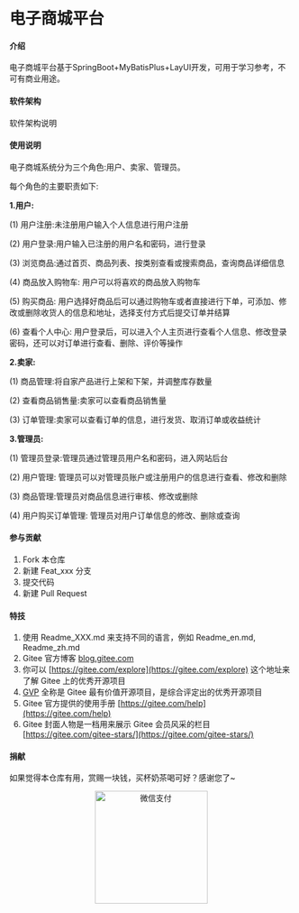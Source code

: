 # 电子商城平台

#### 介绍
电子商城平台基于SpringBoot+MyBatisPlus+LayUI开发，可用于学习参考，不可有商业用途。

#### 软件架构
软件架构说明


#### 使用说明

电子商城系统分为三个角色:用户、卖家、管理员。

每个角色的主要职责如下:

 **1.用户:** 

(1) 用户注册:未注册用户输入个人信息进行用户注册

(2) 用户登录:用户输入已注册的用户名和密码，进行登录

(3) 浏览商品:通过首页、商品列表、按类别查看或搜索商品，查询商品详细信息

(4) 商品放入购物车: 用户可以将喜欢的商品放入购物车

(5) 购买商品: 用户选择好商品后可以通过购物车或者直接进行下单，可添加、修改或删除收货人的信息和地址，选择支付方式后提交订单并结算

(6) 查看个人中心: 用户登录后，可以进入个人主页进行查看个人信息、修改登录密码，还可以对订单进行查看、删除、评价等操作

 **2.卖家:** 

(1) 商品管理:将自家产品进行上架和下架，并调整库存数量

(2) 查看商品销售量:卖家可以查看商品销售量

(3) 订单管理:卖家可以查看订单的信息，进行发货、取消订单或收益统计

 **3.管理员:** 

(1) 管理员登录:管理员通过管理员用户名和密码，进入网站后台

(2) 用户管理: 管理员可以对管理员账户或注册用户的信息进行查看、修改和删除

(3) 商品管理:管理员对商品信息进行审核、修改或删除

(4) 用户购买订单管理: 管理员对用户订单信息的修改、删除或查询


#### 参与贡献

1.  Fork 本仓库
2.  新建 Feat_xxx 分支
3.  提交代码
4.  新建 Pull Request


#### 特技

1.  使用 Readme\_XXX.md 来支持不同的语言，例如 Readme\_en.md, Readme\_zh.md
2.  Gitee 官方博客 [blog.gitee.com](https://blog.gitee.com)
3.  你可以 [https://gitee.com/explore](https://gitee.com/explore) 这个地址来了解 Gitee 上的优秀开源项目
4.  [GVP](https://gitee.com/gvp) 全称是 Gitee 最有价值开源项目，是综合评定出的优秀开源项目
5.  Gitee 官方提供的使用手册 [https://gitee.com/help](https://gitee.com/help)
6.  Gitee 封面人物是一档用来展示 Gitee 会员风采的栏目 [https://gitee.com/gitee-stars/](https://gitee.com/gitee-stars/)

#### 捐献

如果觉得本仓库有用，赏赐一块钱，买杯奶茶喝可好？感谢您了~  
<div align=center><img src="images/ab64da39ed5da229cd165e48a5b002b.jpg" width="200px" alt="微信支付"/></div>